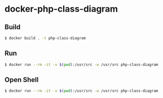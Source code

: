 # docker-php-class-diagram


## Build

```bash
$ docker build . -t php-class-diagram
```

## Run

```bash
$ docker run --rm -it -v $(pwd):/usr/src -w /usr/src php-class-diagram bash -c 'php-class-diagram php-source-directory | plantuml -pipe -tpng > class-dialog.png'
```


## Open Shell

```bash
$ docker run --rm -it -v $(pwd):/usr/src -w /usr/src php-class-diagram bash
```
